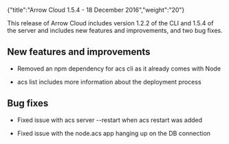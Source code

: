 {"title":"Arrow Cloud 1.5.4 - 18 December 2016","weight":"20"} 

This release of Arrow Cloud includes version 1.2.2 of the CLI and 1.5.4 of the server and includes new features and improvements, and two bug fixes.

## New features and improvements

*   Removed an npm dependency for acs cli as it already comes with Node
    
*   acs list includes more information about the deployment process
    

## Bug fixes

*   Fixed issue with acs server --restart when acs restart was added
    
*   Fixed issue with the node.acs app hanging up on the DB connection